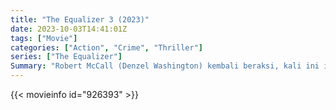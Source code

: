 ```yaml
---
title: "The Equalizer 3 (2023)"
date: 2023-10-03T14:41:01Z
tags: ["Movie"]
categories: ["Action", "Crime", "Thriller"]
series: ["The Equalizer"]
Summary: "Robert McCall (Denzel Washington) kembali beraksi, kali ini ia akan menghadapi mafia sadis yang mengganggu teman-temannya di Italia."
---
```


  
  <mux-player stream-type="on-demand"
  src="https://kp3d-my.sharepoint.com/personal/ryoo_kp3d_onmicrosoft_com/_layouts/15/download.aspx?share=EYWhooWP0D5HmflJ9EexZrwBgt_aX92JHw_HpNiDFx1mbQ" prefer-playback="mse" controls>
  </mux-player>
  
  {{< movieinfo id="926393" >}}
 
  <script src="https://cdn.jsdelivr.net/npm/@mux/mux-player"></script>
  
   <script id="mZpud9lhwIIp3hOClbcDD2d1r00q3FIHsJ01k2p6m02yN00" type="application/ld+json">
 {
  "@context": "https://schema.org/",
  "@type": "VideoObject",
  "name": "The Equalizer 3 (2023)",
  "contentUrl": "https://stream.mux.com/mZpud9lhwIIp3hOClbcDD2d1r00q3FIHsJ01k2p6m02yN00.m3u8",
  "thumbnailUrl": "https://www.themoviedb.org/t/p/original/jojfdfuhh8pWVn5G0HmPspv3sja.jpg?width=314&fit_mode=preserve&time=25",
  "uploadDate": "2023-10-03T14:41:01Z",
}

</script>